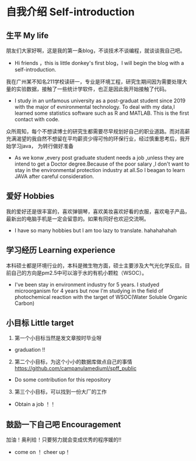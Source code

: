 # 自我介绍 Self-introduction

## 生平 My life
朋友们大家好啊，这是我的第一条blog，不谈技术不谈编程，就谈谈我自己吧。
* Hi friends ，this is little donkey's first blog，I will begin the blog with a self-introduction.

我在广州某不知名211学校读研一，专业是环境工程，研究生期间因为需要处理大量的实验数据，接触了一些统计学软件，也正是因此我开始接触了代码。
* I study in an unfamous university as a post-graduat student since 2019 with the major of evnironmental technology. To deal with my data,I learned 
some statistics software such as R and MATLAB. This is the first contact with code.

众所周知，每个不想读博士的研究生都需要尽早规划好自己的职业道路。而对高薪充满渴望的我自然不想留在平均薪资少得可怜的环保行业，经过慎重思考后，我开始学习java，
为转行做好准备
* As we konw ,every post graduate student needs a job ,unless they are intend to get a Doctor degree.Because of the poor salary
,I don't want to stay in the environmental protection industry at all.So I beagan to learn JAVA after careful consideration.


## 爱好 Hobbies
我的爱好还是很丰富的，喜欢弹钢琴，喜欢美妆喜欢好看的衣服，喜欢电子产品，最新出的电脑手机是一定会留意的。如果有同好也欢迎交流啊。
* I have so many hobbies but I am too lazy to translate. hahahahahah

## 学习经历 Learning experience
本科硕士都是环境行业的，本科是微生物方面，硕士主要涉及大气光化学反应。目前自己的方向是pm2.5中可以溶于水的有机小颗粒（WSOC）。
* I've been stay in environment industry for 5 years. I studyed microorganism for 4 years but now I'm studying in the field of
photochemical reaction with the target of WSOC(Water Soluble Organic Carbon)


## 小目标 Little target
1. 第一个小目标当然是发文章按时毕业呀
* graduation !!
2. 第二个小目标，为这个小小的数据库做点自己的事情
https://github.com/campanulamediuml/spff_public
* Do some contribution for this repository
3. 第三个小目标，可以找到一份大厂的工作
* Obtain a job ！！


## 鼓励一下自己吧 Encouragement
加油！奥利给！只要努力就会变成优秀的程序媛的!!
* come on ！ cheer up！
